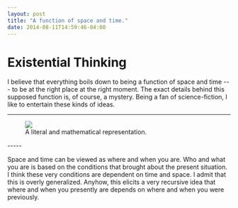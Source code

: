 ```yaml
---
layout: post
title: "A function of space and time."
date: 2014-08-11T14:59:46-04:00
---
```


# Existential Thinking
I believe that everything boils down to being a function of space and time --- to be at the right place at the right moment.
The exact details behind this supposed function is, of course, a mystery. Being a fan of science-fiction, I like to entertain
these kinds of ideas.

-----
<figure>
	<img src="http://i.imgur.com/K7LEyz4l.png">
	<figcaption>A literal and mathematical representation.</figcaption>
</figure>
-----

Space and time can be viewed as where and when you are. Who and what you are is based on the conditions that brought about 
the present situation. I think these very conditions are dependent on time and space. I admit that this is overly generalized. 
Anyhow, this elicits a very recursive idea that where and when you presently are depends on where and when you were previously.